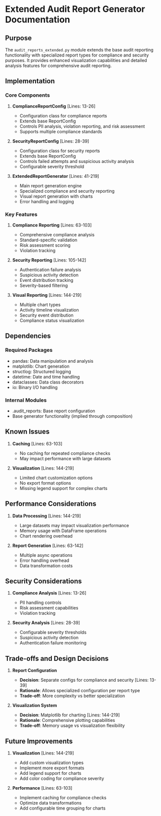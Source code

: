 # Extended Audit Report Generator Documentation

## Purpose

The `audit_reports_extended.py` module extends the base audit reporting functionality with specialized report types for compliance and security purposes. It provides enhanced visualization capabilities and detailed analysis features for comprehensive audit reporting.

## Implementation

### Core Components

1. **ComplianceReportConfig** [Lines: 13-26]

   - Configuration class for compliance reports
   - Extends base ReportConfig
   - Controls PII analysis, violation reporting, and risk assessment
   - Supports multiple compliance standards

2. **SecurityReportConfig** [Lines: 28-39]

   - Configuration class for security reports
   - Extends base ReportConfig
   - Controls failed attempts and suspicious activity analysis
   - Configurable severity threshold

3. **ExtendedReportGenerator** [Lines: 41-219]
   - Main report generation engine
   - Specialized compliance and security reporting
   - Visual report generation with charts
   - Error handling and logging

### Key Features

1. **Compliance Reporting** [Lines: 63-103]

   - Comprehensive compliance analysis
   - Standard-specific validation
   - Risk assessment scoring
   - Violation tracking

2. **Security Reporting** [Lines: 105-142]

   - Authentication failure analysis
   - Suspicious activity detection
   - Event distribution tracking
   - Severity-based filtering

3. **Visual Reporting** [Lines: 144-219]
   - Multiple chart types
   - Activity timeline visualization
   - Security event distribution
   - Compliance status visualization

## Dependencies

### Required Packages

- pandas: Data manipulation and analysis
- matplotlib: Chart generation
- structlog: Structured logging
- datetime: Date and time handling
- dataclasses: Data class decorators
- io: Binary I/O handling

### Internal Modules

- .audit_reports: Base report configuration
- Base generator functionality (implied through composition)

## Known Issues

1. **Caching** [Lines: 63-103]

   - No caching for repeated compliance checks
   - May impact performance with large datasets

2. **Visualization** [Lines: 144-219]
   - Limited chart customization options
   - No export format options
   - Missing legend support for complex charts

## Performance Considerations

1. **Data Processing** [Lines: 144-219]

   - Large datasets may impact visualization performance
   - Memory usage with DataFrame operations
   - Chart rendering overhead

2. **Report Generation** [Lines: 63-142]
   - Multiple async operations
   - Error handling overhead
   - Data transformation costs

## Security Considerations

1. **Compliance Analysis** [Lines: 13-26]

   - PII handling controls
   - Risk assessment capabilities
   - Violation tracking

2. **Security Analysis** [Lines: 28-39]
   - Configurable severity thresholds
   - Suspicious activity detection
   - Authentication failure monitoring

## Trade-offs and Design Decisions

1. **Report Configuration**

   - **Decision**: Separate configs for compliance and security [Lines: 13-39]
   - **Rationale**: Allows specialized configuration per report type
   - **Trade-off**: More complexity vs better specialization

2. **Visualization System**
   - **Decision**: Matplotlib for charting [Lines: 144-219]
   - **Rationale**: Comprehensive plotting capabilities
   - **Trade-off**: Memory usage vs visualization flexibility

## Future Improvements

1. **Visualization** [Lines: 144-219]

   - Add custom visualization types
   - Implement more export formats
   - Add legend support for charts
   - Add color coding for compliance severity

2. **Performance** [Lines: 63-103]
   - Implement caching for compliance checks
   - Optimize data transformations
   - Add configurable time grouping for charts
